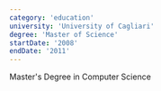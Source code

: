 ```yaml
---
category: 'education'
university: 'University of Cagliari'
degree: 'Master of Science'
startDate: '2008'
endDate: '2011'
---
```


Master's Degree in Computer Science
